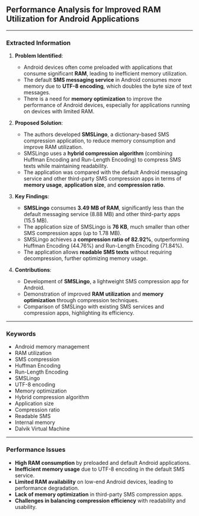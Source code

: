 ## Performance Analysis for Improved RAM Utilization for Android Applications

---

### Extracted Information

1. **Problem Identified**:
    - Android devices often come preloaded with applications that consume significant **RAM**, leading to inefficient memory utilization.
    - The default **SMS messaging service** in Android consumes more memory due to **UTF-8 encoding**, which doubles the byte size of text messages.
    - There is a need for **memory optimization** to improve the performance of Android devices, especially for applications running on devices with limited RAM.

2. **Proposed Solution**:
    - The authors developed **SMSLingo**, a dictionary-based SMS compression application, to reduce memory consumption and improve RAM utilization.
    - SMSLingo uses a **hybrid compression algorithm** (combining Huffman Encoding and Run-Length Encoding) to compress SMS texts while maintaining readability.
    - The application was compared with the default Android messaging service and other third-party SMS compression apps in terms of **memory usage**, **application size**, and **compression ratio**.

3. **Key Findings**:
    - **SMSLingo** consumes **3.49 MB of RAM**, significantly less than the default messaging service (8.88 MB) and other third-party apps (15.5 MB).
    - The application size of SMSLingo is **76 KB**, much smaller than other SMS compression apps (up to 1.78 MB).
    - SMSLingo achieves a **compression ratio of 82.92%**, outperforming Huffman Encoding (44.76%) and Run-Length Encoding (71.84%).
    - The application allows **readable SMS texts** without requiring decompression, further optimizing memory usage.

4. **Contributions**:
    - Development of **SMSLingo**, a lightweight SMS compression app for Android.
    - Demonstration of improved **RAM utilization** and **memory optimization** through compression techniques.
    - Comparison of SMSLingo with existing SMS services and compression apps, highlighting its efficiency.

---

### Keywords
- Android memory management
- RAM utilization
- SMS compression
- Huffman Encoding
- Run-Length Encoding
- SMSLingo
- UTF-8 encoding
- Memory optimization
- Hybrid compression algorithm
- Application size
- Compression ratio
- Readable SMS
- Internal memory
- Dalvik Virtual Machine

---

### Performance Issues
- **High RAM consumption** by preloaded and default Android applications.
- **Inefficient memory usage** due to UTF-8 encoding in the default SMS service.
- **Limited RAM availability** on low-end Android devices, leading to performance degradation.
- **Lack of memory optimization** in third-party SMS compression apps.
- **Challenges in balancing compression efficiency** with readability and usability.
